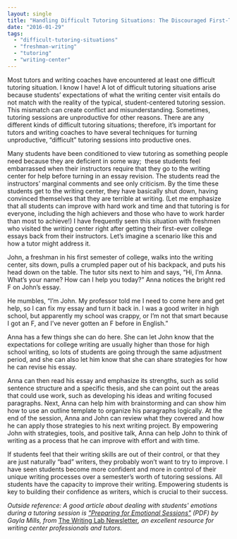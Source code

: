 ```yaml
---
layout: single
title: "Handling Difficult Tutoring Situations: The Discouraged First-Time Freshman Writer"
date: "2016-01-29"
tags: 
  - "difficult-tutoring-situations"
  - "freshman-writing"
  - "tutoring"
  - "writing-center"
---
```


Most tutors and writing coaches have encountered at least one difficult tutoring situation. I know I have! A lot of difficult tutoring situations arise because students’ expectations of what the writing center visit entails do not match with the reality of the typical, student-centered tutoring session. This mismatch can create conflict and misunderstanding. Sometimes, tutoring sessions are unproductive for other reasons. There are any different kinds of difficult tutoring situations; therefore, it’s important for tutors and writing coaches to have several techniques for turning unproductive, “difficult” tutoring sessions into productive ones.

Many students have been conditioned to view tutoring as something people need because they are deficient in some way;  these students feel embarrassed when their instructors require that they go to the writing center for help before turning in an essay revision. The students read the instructors’ marginal comments and see only criticism. By the time these students get to the writing center, they have basically shut down, having convinced themselves that they are terrible at writing. (Let me emphasize that all students can improve with hard work and time and that tutoring is for everyone, including the high achievers and those who have to work harder than most to achieve!) I have frequently seen this situation with freshmen who visited the writing center right after getting their first-ever college essays back from their instructors. Let’s imagine a scenario like this and how a tutor might address it.

John, a freshman in his first semester of college, walks into the writing center, sits down, pulls a crumpled paper out of his backpack, and puts his head down on the table. The tutor sits next to him and says, “Hi, I’m Anna. What’s your name? How can I help you today?” Anna notices the bright red F on John’s essay.

He mumbles, “I’m John. My professor told me I need to come here and get help, so I can fix my essay and turn it back in. I was a good writer in high school, but apparently my school was crappy, or I’m not that smart because I got an F, and I’ve never gotten an F before in English.”

Anna has a few things she can do here. She can let John know that the expectations for college writing are usually higher than those for high school writing, so lots of students are going through the same adjustment period, and she can also let him know that she can share strategies for how he can revise his essay.

Anna can then read his essay and emphasize its strengths, such as solid sentence structure and a specific thesis, and she can point out the areas that could use work, such as developing his ideas and writing focused paragraphs. Next, Anna can help him with brainstorming and can show him how to use an outline template to organize his paragraphs logically. At the end of the session, Anna and John can review what they covered and how he can apply those strategies to his next writing project. By empowering John with strategies, tools, and positive talk, Anna can help John to think of writing as a process that he can improve with effort and with time.

If students feel that their writing skills are out of their control, or that they are just naturally “bad” writers, they probably won’t want to try to improve. I have seen students become more confident and more in control of their unique writing processes over a semester’s worth of tutoring sessions. All students have the capacity to improve their writing. Empowering students is key to building their confidence as writers, which is crucial to their success.

_Outside reference: A good article about dealing with students' emotions during a tutoring session is ["Preparing for Emotional Sessions"](https://wlnjournal.org/archives/v35/35.5-6.pdf) (PDF) by Gayla Mills, from_ [The Writing Lab Newsletter](http://www.wlnjournal.org)_, an excellent resource for writing center professionals and tutors._
